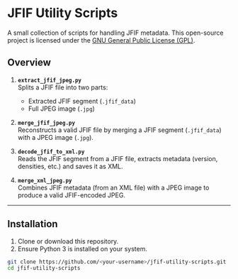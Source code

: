 # JFIF Utility Scripts

A small collection of scripts for handling JFIF metadata. This open-source project is licensed under the [GNU General Public License (GPL)](https://www.gnu.org/licenses/gpl-3.0.html).

## Overview

1. **`extract_jfif_jpeg.py`**  
   Splits a JFIF file into two parts:  
   - Extracted JFIF segment (`.jfif_data`)  
   - Full JPEG image (`.jpg`)

2. **`merge_jfif_jpeg.py`**  
   Reconstructs a valid JFIF file by merging a JFIF segment (`.jfif_data`) with a JPEG image (`.jpg`).

3. **`decode_jfif_to_xml.py`**  
   Reads the JFIF segment from a JFIF file, extracts metadata (version, densities, etc.) and saves it as XML.

4. **`merge_xml_jpeg.py`**  
   Combines JFIF metadata (from an XML file) with a JPEG image to produce a valid JFIF-encoded JPEG.

---

## Installation

1. Clone or download this repository.
2. Ensure Python 3 is installed on your system.

```bash
git clone https://github.com/<your-username>/jfif-utility-scripts.git
cd jfif-utility-scripts

